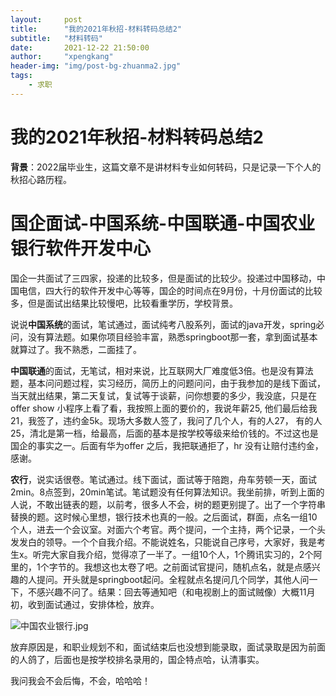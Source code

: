```yaml
---
layout:     post
title:      "我的2021年秋招-材料转码总结2"
subtitle:   "材料转码"
date:       2021-12-22 21:50:00
author:     "xpengkang"
header-img: "img/post-bg-zhuanma2.jpg"
tags:
    - 求职
---
```


# 我的2021年秋招-材料转码总结2


**背景**：2022届毕业生，这篇文章不是讲材料专业如何转码，只是记录一下个人的秋招心路历程。

# 国企面试-中国系统-中国联通-中国农业银行软件开发中心

国企一共面试了三四家，投递的比较多，但是面试的比较少。投递过中国移动，中国电信，四大行的软件开发中心等等，国企的时间点在9月份，十月份面试的比较多，但是面试出结果比较慢吧，比较看重学历，学校背景。

说说**中国系统**的面试，笔试通过，面试纯考八股系列，面试的java开发，spring必问，没有算法题。如果你项目经验丰富，熟悉springboot那一套，拿到面试基本就算过了。我不熟悉，二面挂了。

**中国联通**的面试，无笔试，相对来说，比互联网大厂难度低3倍。也是没有算法题，基本问问题过程，实习经历，简历上的问题问问，由于我参加的是线下面试，当天就出结果，第二天复试，复试等于谈薪，问你想要的多少，我没底，只是在offer show 小程序上看了看，我按照上面的要价的，我说年薪25, 他们最后给我21，我签了，违约金5k。现场大多数人签了，我问了几个人，有的人27， 有的人25，清北是第一档，给最高，后面的基本是按学校等级来给价钱的。不过这也是国企的事实之一。后面有华为offer 之后，我把联通拒了，hr 没有让赔付违约金，感谢。

**农行**，说实话很卷。笔试通过。线下面试，面试等于陪跑，舟车劳顿一天，面试2min。8点签到，20min笔试。笔试题没有任何算法知识。我坐前排，听到上面的人说，不敢出链表的题，以前考，很多人不会，树的题更别提了。出了一个字符串替换的题。这时候心里想，银行技术也真的一般。之后面试，群面，点名一组10个人，进去一个会议室。对面六个考官。两个提问，一个主持，两个记录，一个头发发白的领导。一个个自我介绍。不能说姓名，只能说自己序号，大家好，我是考生x。听完大家自我介绍，觉得凉了一半了。一组10个人，1个腾讯实习的，2个阿里的，1个字节的。我想这也太卷了吧。之前面试官提问，随机点名，就是点感兴趣的人提问。开头就是springboot起问。全程就点名提问几个同学，其他人问一下，不感兴趣不问了。结果：回去等通知吧（和电视剧上的面试贼像）大概11月初，收到面试通过，安排体检，放弃。

![中国农业银行.jpg](%E6%88%91%E7%9A%842021%E5%B9%B4%E7%A7%8B%E6%8B%9B-%207f87a/%E4%B8%AD%E5%9B%BD%E5%86%9C%E4%B8%9A%E9%93%B6%E8%A1%8C.jpg)

放弃原因是，和职业规划不和，面试结束后也没想到能录取，面试录取是因为前面的人鸽了，后面也是按学校排名录用的，国企特点哈，认清事实。

我问我会不会后悔，不会，哈哈哈！